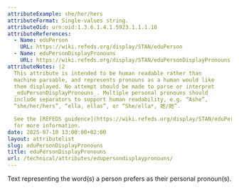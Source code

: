 ```yaml
---
attributeExample: she/her/hers
attributeFormat: Single-values string.
attributeOid: urn:oid:1.3.6.1.4.1.5923.1.1.1.18
attributeReferences:
  - Name: eduPerson
    URL: https://wiki.refeds.org/display/STAN/eduPerson
  - Name: eduPersonDisplayPronouns
    URL: https://wiki.refeds.org/display/STAN/eduPersonDisplayPronouns
attributeNotes: |2
  This attribute is intended to be human readable rather than
  machine parsable, and represents pronouns as a human would like
  them displayed. No attempt should be made to parse or interpret
  _eduPersonDisplayPronouns_. Multiple personal pronouns should
  include separators to support human readability, e.g. “Ashe”,
  “she/her/hers”, “ella, ellas”, or “She/ella*, 她/她”.

  See the [REFEDS guidence](https://wiki.refeds.org/display/STAN/eduPersonDisplayPronouns)
  for more information.
date: 2025-07-10 13:00:00+02:00
layout: attributelist
slug: eduPersonDisplayPronouns
title: eduPersonDisplayPronouns
url: /technical/attributes/edupersondisplaypronouns/
---
```


Text representing the word(s) a person prefers as their personal pronoun(s).
